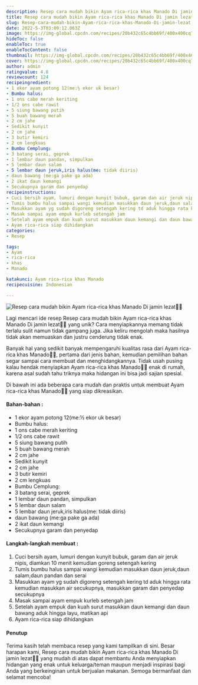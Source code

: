 ```yaml
---
description: Resep cara mudah bikin Ayam rica-rica khas Manado Di jamin lezat"
title: Resep cara mudah bikin Ayam rica-rica khas Manado Di jamin lezat
slug: Resep-cara-mudah-bikin-Ayam-rica-rica-khas-Manado-Di-jamin-lezat
date: 2022-5-3T03:09:12.063Z
image: https://img-global.cpcdn.com/recipes/20b432c65c4bb69f/400x400cq70/photo.jpg
hideToc: false
enableToc: true
enableTocContent: false
thumbnail: https://img-global.cpcdn.com/recipes/20b432c65c4bb69f/400x400cq70/photo.jpg
cover: https://img-global.cpcdn.com/recipes/20b432c65c4bb69f/400x400cq70/photo.jpg
author: admin
ratingvalue: 4.8
reviewcount: 124
recipeingredient:
- 1 ekor ayam potong 12(me:½ ekor uk besar)
- Bumbu halus:
- 1 ons cabe merah keriting
- 1/2 ons cabe rawit
- 5 siung bawang putih
- 5 buah bawang merah
- 2 cm jahe
- Sedikit kunyit
- 2 cm jahe
- 3 butir kemiri
- 2 cm lengkuas
- Bumbu Cemplung:
- 3 batang serai, geprek
- 1 lembar daun pandan, simpulkan
- 5 lembar daun salam
- 5 lembar daun jeruk,iris halus(me: tidak diiris)
- daun bawang (me:ga pake ga ada)
- 2 ikat daun kemangi
- Secukupnya garam dan penyedap
recipeinstructions:
- Cuci bersih ayam, lumuri dengan kunyit bubuk, garam dan air jeruk nipis, diamkan 10 menit kemudian goreng setengah kering
- Tumis bumbu halus sampai wangi kemudian masukkan daun jeruk,daun salam,daun pandan dan serai
- Masukkan ayam yg sudah digoreng setengah kering td aduk hingga rata kemudian masukkan air secukupnya, masukkan garam dan penyedap secukupnya
- Masak sampai ayam empuk kurleb setengah jam
- Setelah ayam empuk dan kuah surut masukkan daun kemangi dan daun bawang aduk hingga layu, matikan api
- Ayam rica-rica siap dihidangkan
categories:
- Resep

tags:
- Ayam
- rica-rica
- khas
- Manado

katakunci: Ayam rica-rica khas Manado
recipecuisine: Indonesian

---
```


![Resep cara mudah bikin Ayam rica-rica khas Manado Di jamin lezat👩‍🍳](https://img-global.cpcdn.com/recipes/20b432c65c4bb69f/400x400cq70/photo.jpg)

Lagi mencari ide resep Resep cara mudah bikin Ayam rica-rica khas Manado Di jamin lezat👩‍🍳 yang unik? Cara menyiapkannya memang tidak terlalu sulit namun tidak gampang juga. Jika keliru mengolah maka hasilnya tidak akan memuaskan dan justru cenderung tidak enak.

Banyak hal yang sedikit banyak mempengaruhi kualitas rasa dari Ayam rica-rica khas Manado👩‍🍳, pertama dari jenis bahan, kemudian pemilihan bahan segar sampai cara membuat dan menghidangkannya. Tidak usah pusing kalau hendak menyiapkan Ayam rica-rica khas Manado👩‍🍳 enak di rumah, karena asal sudah tahu triknya maka hidangan ini bisa jadi sajian spesial.

Di bawah ini ada beberapa cara mudah dan praktis untuk membuat Ayam rica-rica khas Manado👩‍🍳 yang siap dikreasikan.

<!--inarticleads1-->

#### Bahan-bahan :

- 1 ekor ayam potong 12(me:½ ekor uk besar)
- Bumbu halus:
- 1 ons cabe merah keriting
- 1/2 ons cabe rawit
- 5 siung bawang putih
- 5 buah bawang merah
- 2 cm jahe
- Sedikit kunyit
- 2 cm jahe
- 3 butir kemiri
- 2 cm lengkuas
- Bumbu Cemplung:
- 3 batang serai, geprek
- 1 lembar daun pandan, simpulkan
- 5 lembar daun salam
- 5 lembar daun jeruk,iris halus(me: tidak diiris)
- daun bawang (me:ga pake ga ada)
- 2 ikat daun kemangi
- Secukupnya garam dan penyedap

<!--inarticleads2-->

#### Langkah-langkah membuat :

1. Cuci bersih ayam, lumuri dengan kunyit bubuk, garam dan air jeruk nipis, diamkan 10 menit kemudian goreng setengah kering
1. Tumis bumbu halus sampai wangi kemudian masukkan daun jeruk,daun salam,daun pandan dan serai
1. Masukkan ayam yg sudah digoreng setengah kering td aduk hingga rata kemudian masukkan air secukupnya, masukkan garam dan penyedap secukupnya
1. Masak sampai ayam empuk kurleb setengah jam
1. Setelah ayam empuk dan kuah surut masukkan daun kemangi dan daun bawang aduk hingga layu, matikan api
1. Ayam rica-rica siap dihidangkan

#### Penutup

Terima kasih telah membaca resep yang kami tampilkan di sini. Besar harapan kami, Resep cara mudah bikin Ayam rica-rica khas Manado Di jamin lezat👩‍🍳 yang mudah di atas dapat membantu Anda menyiapkan hidangan yang enak untuk keluarga/teman maupun menjadi inspirasi bagi Anda yang berkeinginan untuk berjualan makanan. Semoga bermanfaat dan selamat mencoba!